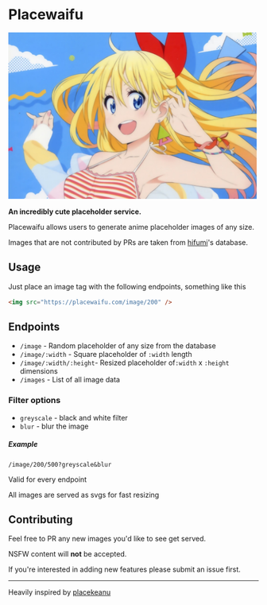 # Placewaifu

<img src="assets/banner.jpg" width="500px">

**An incredibly cute placeholder service.**

Placewaifu allows users to generate anime placeholder images of any size.

Images that are not contributed by PRs are taken from [hifumi](https://github.com/moedevs/hifumi)'s database.

## Usage

Just place an image tag with the following endpoints, something like this

```html
<img src="https://placewaifu.com/image/200" />
```

## Endpoints

- `/image` - Random placeholder of any size from the database
- `/image/:width` - Square placeholder of `:width` length
- `/image/:width/:height`- Resized placeholder of`:width` x `:height` dimensions
- `/images` - List of all image data

### Filter options

- `greyscale` - black and white filter
- `blur` - blur the image

##### Example

```
/image/200/500?greyscale&blur
```

Valid for every endpoint

All images are served as svgs for fast resizing

## Contributing

Feel free to PR any new images you'd like to see get served.

NSFW content will **not** be accepted.

If you're interested in adding new features please submit an issue first.

---

Heavily inspired by [placekeanu](https://github.com/alexandersandberg/placekeanu.com)

